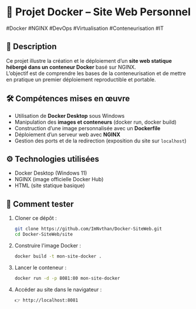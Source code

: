 # 🚀 Projet Docker – Site Web Personnel
#Docker #NGINX #DevOps #Virtualisation #Conteneurisation #IT

## 📌 Description
Ce projet illustre la création et le déploiement d’un **site web statique hébergé dans un conteneur Docker** basé sur NGINX.  
L’objectif est de comprendre les bases de la conteneurisation et de mettre en pratique un premier déploiement reproductible et portable.

## 🛠️ Compétences mises en œuvre
- Utilisation de **Docker Desktop** sous Windows
- Manipulation des **images et conteneurs** (docker run, docker build)
- Construction d’une image personnalisée avec un **Dockerfile**
- Déploiement d’un serveur web avec **NGINX**
- Gestion des ports et de la redirection (exposition du site sur `localhost`)

## ⚙️ Technologies utilisées
- Docker Desktop (Windows 11)
- NGINX (image officielle Docker Hub)
- HTML (site statique basique)

## 🚀 Comment tester
1. Cloner ce dépôt :
   ```bash
   git clone https://github.com/ImNvthan/Docker-SiteWeb.git
   cd Docker-SiteWeb/site
2. Construire l'image Docker :
   ```bash
   docker build -t mon-site-docker .
3. Lancer le conteneur :
   ```bash
   docker run -d -p 8081:80 mon-site-docker
4. Accéder au site dans le navigateur :
   ```bash
   👉 http://localhost:8081
   
